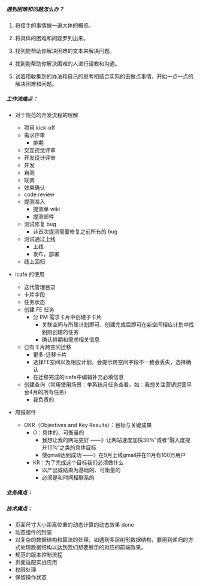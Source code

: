 ##### 遇到困难和问题怎么办？

1. 将接手的事情做一遍大体的概览。

2. 将具体的困难和问题罗列出来。

3. 找到能帮助你解决困难的文本来解决问题。

4. 找到能帮助你解决困难的人进行请教和沟通。

5. 试着用收集到的办法和自己的思考相结合实际的去做点事情，开始一点一点的解决困难和问题。

   

##### 工作流痛点：

* 对于规范的开发流程的理解

  * 项目 kick-off 
  * 需求评审 
    * 排期
  * 交互视觉评审 
  * 开发设计评审 
  * 开发 
  * 自测 
  * 联调
  * 效果确认 
  * code review
  * 提测准入 
    * 提测单 wiki
    * 提测邮件
  * 测试修复 bug 
    * 非首次提测需要修复之前所有的 bug
  * 测试通过上线 
    * 上线
    * 发布，部署
  * 线上回归

* icafe 的使用

  * 迭代管理目录
  * 卡片字段
  * 任务状态
  * 创建 FE 任务
    * 分 PM 需求卡片中创建子卡片
      * 关联空间与所属计划即可，创建完成后即可在新空间相应计划中找到刚创建的任务
      * 确认排期和需求相关信息
  * 已有卡片跨空间迁移
    * 更多-迁移卡片
    * 选择FE空间以及相应计划，会提示跨空间字段不一致会丢失，选择确认
    * 在迁移完成的icafe中编辑补充必填信息
  * 创建查询（常用使用场景：单系统月任务查看。如：我想关注营销运营平台4月的所有任务）
    * 我负责的

* 周报邮件

  * OKR（Objectives and Key Results）：目标与关键成果
    * O：具体的、可衡量的
      * 我想让我的网站更好 ——》让网站速度加快30%”或者“融入度提升15%”之类的具体目标
      * 使gmail达到成功 ——〉在9月上线gmail并在11月有100万用户
    * KR：为了完成这个目标我们必须做什么
      * 以产出或结果为基础的、可衡量的
      * 必须是和时间相联系的

  

##### 业务痛点：



##### 技术痛点：

* 页面尺寸大小距离位置的动态计算的动态效果 done
* 动态组件的封装
* 对复杂的数据结构和算法的处理，如遇到多层树形数据结构，要用到递归的方式处理数据结构以达到我们想要展示的对应的前端效果。
* 规范的版本控制流程
* 页面适配实战应用
* 权限处理
* 保留操作状态

